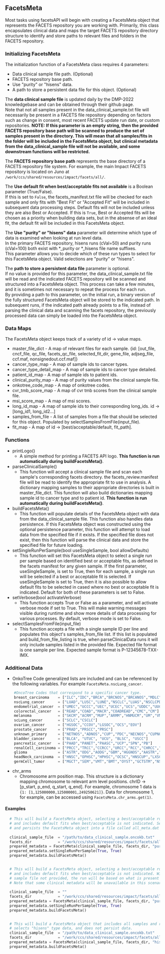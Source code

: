 ## FacetsMeta

Most tasks using facetsAPI will begin with creating a FacetsMeta object that represents the FACETS repository you are working with. 
Primarily, this class encapsulates clinical data and maps the target FACETS repository directory structure to identify and store paths to relevant 
files and folders in the FACETS repository.

### Initializing FacetsMeta

The initialization function of a FacetsMeta class requires 4 parameters:
* Data clinical sample file path. (Optional)
* FACETS repository base path.
* Use "purity" or "hisens" data.
* A path to store a persistent data file for this object. (Optional)

The **data clinical sample file** is updated daily by the DMP-2022 knowledgebase and can be obtained through their github page.  
Note that not all samples present in the data_clinical_sample.txt file will necessarily be present in a FACETS file repository depending on
factors such as change in consent, most recent FACETS update run date, or custom repositories.  **NOTE: If this parameter is an empty string, then the provided FACETS repository base path will be scanned to produce the set of samples present in the directory.  This will mean that all samples/fits in the folder will be included in the FacetsMeta object, but clinical metadata from the data_clinical_sample file will not be available, and some downstream functions will be restricted.**

The **FACETS repository base path** represents the base directory of a FACETS repository file system. 
For example, the main Impact FACETS repository is located on Juno at `/work/ccs/shared/resources/impact/facets/all/`.

The **Use default fit when best/acceptable fits not available** is a Boolean parameter (True/False).  
If this is set to `False`, the facets_manifest.txt file will be checked for each sample and only fits with "Best Fit" or "Accepted Fit" will be included
in subsequent data processing steps. Default fits will not be included unless they are also Best or Accepted.  If this is `True`, Best or Accepted fits
will be chosen as a priority when building data sets, but in the absense of an ideal fit, the default fit will be included in this FacetsMeta object.

The **Use "purity" or "hisens" data** parameter will determine which type of data is examined when looking at run level data.  
In the primary FACETS repository, hisens runs (cVal=50) and purity runs (cVal=100) both exist with *_purity or *_hisens file name suffixes.  
This parameter allows you to decide which of these run types to select for this FacetsMeta object.  Valid selections are "purity" or "hisens".

The **path to store a persistent data file** parameter is optional.  
If no value is provided for this parameter, the data_clinical_sample.txt file will be read and the indicated FACETS repository will be scanned and 
structured into a FacetsMeta object.  This process can take a few minutes, and it is sometimes not necessary to repeat the process for each run.  
By providing a path to this parameter, on the initial run, a binary version of the fully structured FacetsMeta object will be stored to the indicated path.
In subsequent runs, if the indicated path already points to a file, instead of parsing the clinical data and scanning the facets repository, the 
previously processed data can simply be loaded into the FacetsMeta object.  

### Data Maps
The FacetsMeta object keeps track of a variety of id -> value maps.  

 * master_file_dict - A map of relevant files for each sample. {id: [out_file, cncf_file, qc_file, facets_qc_file, selected_fit_dir, gene_file, adjseg_file, ccf.maf, nonsignedout.ccf.maf]}
* cancer_type_map - A map of sample ids to cancer types.
* cancer_type_detail_map - A map of sample ids to cancer type detailed.
* patient_id_map - A map of sample ids to patient ids.
* clinical_purity_map - A map of purity values from the clinical sample file.
* onkotree_code_map - A map of onkotree codes.
* cvr_tmb_score_map - A map of cvr tmb scores from the clinical sample file.
* msi_score_map - A map of msi scores.
* long_id_map - A map of sample ids to their corresponding long_ids.  id -> [long_id1, long_id2...]
* samples_from_file - A list of samples from a file that should be selected for this object. Populated by selectSamplesFromFile(input_file).
* fit_map - A map of id -> [best/acceptable/default, fit_path].


### Functions

* printLogo() 
  * A simple method for printing a FACETS API logo. 
  **This function is run automatically during buildFacetsMeta()**.
* parseClinicalSample()
  * This function will accept a clinical sample file and scan each sample's corresponding facets directory.
  the facets_review.manifest file will be read to identify
  the appropriate fit to use in analysis.  A dictionary mapping
  samples to their appropriate directories is built in master_file_dict.
  This function will also build dictionaries mapping sample id to
  cancer type and to patient id. 
  **This function is run automatically during buildFacetsMeta()**.
* buildFacetsMeta()
  * This function will populate details of the FacetsMeta object with data from the data_clinical_sample file.  This function also handles data persistence.  If this FacetsMeta object was constructed using the optional persistence parameter, this function will attempt to load data from the specified file if it exists.  If the specified file does not exist, then this function will parse the clinical data and store the specified file for future loading.
* setSingleRunPerSample(bool useSingleSample, bool allowDefaults)
  * This function will set this FacetsMeta object to select a single run per sample based on identified best or acceptable fits, as defined in the facets manifest for any given sample.  If the first parameter, useSingleSample, is set to True, then for each sample, a single run will be selected if a best or acceptable fit is selected. If useSingleSample is set to True, then it is also possible to allow default fits to be selected in cased where no best or acceptable fit is indicated. Default for both of these parameters is set to False.
* setVerbose(bool activateVerbose)
  * This function accepts True or False as a parameter, and will activate verbose mode if set to True.  This will make warning messages visible during runtime and show more details of data processing for various processes.  By default, verbose mode is set to False.   
* selectSamplesFromFile(input_file)
  * This function accepts a file with a single sample ID per line and populates this object's samples_from_file list.  If this list is populated and build_from_file_listing is true, when parseClinicalData runs it will only include samples listed in the provided file. Expected file format is one sample per line.  Expected sample format is P-12345678-TXX-IMX.

### Additional Data

* OnkoTree Code generalized lists are included and can be referenced by the following variables.  For example `FacetsMeta.nscLung_cancer`.

```python
    #OncoTree Codes that correspond to a specific cancer type.  
    breast_carcinoma    = ["ILC","IDC","BRCA","BRCNOS","BRCANOS","MDLC","MBC","CSNOS"]
    nscLung_cancer      = ["LUAD","LUSC","LUNE","NSCLC","LUAS","NSCLCPD","ALUCA","SARCL"]
    endometrial_cancer  = ["UMEC","UCCC","UEC","UCEC","UCS","UDDC","UUC","USC","OUTT"]
    colorectal_cancer   = ["READ","COAD","MACR","COADREAD","CMC","CM"]
    melanoma            = ["SKCM","ACRM","MUP","ARMM","HNMUCM","UM","VMM","SKCN"]
    scLung_cancer       = ["SCLC","CSCLC"]
    ovarian_cancer      = ["HGSOC","CCOV","LGSOC","OCS","EOV"]
    prostate_cancer     = ["PRAD","PRSCC","PRSC"]
    unknown_primary     = ["NETNOS","ADNOS","CUP","PDC","NECNOS","CUPNOS","SCUP"]
    bladder_cancer      = ["BLCA", "UTUC", "UCU", "BLSC", "USCC"]
    pancreatic_cancer   = ["PAAD","PANET","PAASC","UCP","SPN","PB"]
    renalCell_carcinoma = ["PRCC","TRCC","CCRCC","URCC","RCC","CHRCC","MT","SRCC","ROCY","MTSCC"]
    glioma              = ["ASTR","ODG","AODG","GBM","HGGNOS","AASTR","GB","DIFG"]
    headNeck_carcinoma  = ["HNSC","OPHSC","HPHSC","OCSC","HNSCUP","LXSC","HNNE","SNSC","ODGC"]
    germCell_tumor      = ["MGCT","SEM","VMT","BMT","OYST","GCTSTM","NSGCT","EMBCA","OGCT","OMGCT","TT","TYST","VDYS","ODYS","OIMT","VYST","VMGCT","BMGCT","BIMT","VIMT","BYST","OMT","GCT"]

```


* chr_arms
  * Chromosome arm position map.  This structure is a dictionary mapping chromosome to relevant arm level positions. chrID -> [p_start, p_end, q_start, q_end].  For example, chromosome 1 data is  `{1: [1,125000000,125000001,249250621]}`.  Data for chromosome 1, for example, can be accessed using `FacetsMeta.chr_arms.get(1)`. 


#### Examples

```python
  # This will build a FacetsMeta object, selecting a best/acceptable run for each sample 
  # and includes default fits when best/acceptable is not indicated. Selects "purity" type data, 
  # and persists the FacetsMeta object into a file called all_meta.dat
  
  clinical_sample_file  = "/path/to/data_clinical_sample.oncokb.txt"
  facets_dir            = "/work/ccs/shared/resources/impact/facets/all/"
  prepared_metadata = FacetsMeta(clinical_sample_file, facets_dir, "purity", "all_meta.dat")
  prepared_metadata.setSingleRunPerSample(True, True)
  prepared_metadata.buildFacetsMeta()
  
```

```python
  # This will build a FacetsMeta object, selecting a best/acceptable run for each sample 
  # and includes default fits when best/acceptable is not indicated. With the clinical
  # sample file not provided, the run will be based on what is present in the facets_dir.
  # Note that some clinical metadata will be unavailable in this scenario for downstream analysis.
  
  clinical_sample_file  = ""
  facets_dir            = "/work/ccs/shared/resources/impact/facets/all/"
  prepared_metadata = FacetsMeta(clinical_sample_file, facets_dir, "purity", "all_meta.dat")
  prepared_metadata.setSingleRunPerSample(True, True)
  prepared_metadata.buildFacetsMeta()
  
```

```python
  # This will build a FacetsMeta object that includes all samples and runs. 
  # selects "hisens" type data, and does not persist data.
  clinical_sample_file  = "/path/to/data_clinical_sample.oncokb.txt"
  facets_dir            = "/work/ccs/shared/resources/impact/facets/all/"
  prepared_metadata = FacetsMeta(clinical_sample_file, facets_dir, "hisens")
  prepared_metadata.buildFacetsMeta()
```
